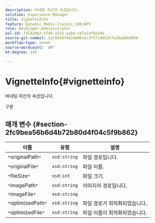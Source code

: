 ```yaml
---
description: 비네팅 자산의 속성입니다.
solution: Experience Manager
title: VignetteInfo
feature: Dynamic Media Classic,SDK/API
role: Developer,Administrator
exl-id: f9142082-5f49-4133-aab4-c07a14f8a16b
source-git-commit: 1ec8b59f442eb96c6c3f5f1405d57a38a86bd056
workflow-type: tm+mt
source-wordcount: '49'
ht-degree: 14%

---
```


# VignetteInfo{#vignetteinfo}

비네팅 자산의 속성입니다.

구문

## 매개 변수 {#section-2fc9bea56b6d4b72b80d4f04c5f9b862}

| 이름 | 유형 | 설명 |
|---|---|---|
| `*`originalPath`*` | `xsd:string` | 파일 경로입니다. |
| `*`originalFile`*` | `xsd:string` | 파일 이름. |
| `*`fileSize`*` | `xsd:int` | 파일 크기. |
| `*`imagePath`*` | `xsd:string` | 이미지의 경로입니다. |
| `*`imageFile`*` | `xsd:string` |  |
| `*`optimizedPath`*` | `xsd:string` | 파일 경로가 최적화되었습니다. |
| `*`optimizedFile`*` | `xsd:string` | 파일 이름이 최적화되었습니다. |
